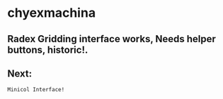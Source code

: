 # chyexmachina

## Radex Gridding interface works, Needs helper buttons, historic!.

## Next:
    Minicol Interface!
